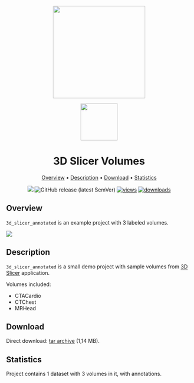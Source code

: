 <div align="center" markdown> 

<img src="https://i.imgur.com/UdBujFN.png" width="250" /> <br>

<img src="https://i.imgur.com/0T98arG.png" width="100"/> 

# 3D Slicer Volumes  

<p align="center">

  <a href="#overview">Overview</a> •
  <a href="#description">Description</a> •
  <a href="#download">Download</a> •
  <a href="#statistics">Statistics</a>
</p>

[![](https://img.shields.io/badge/slack-chat-green.svg?logo=slack)](https://supervise.ly/slack)
![GitHub release (latest SemVer)](https://img.shields.io/github/v/release/supervisely-ecosystem/3d-slicer-volumes-annotated)
[![views](https://app.supervise.ly/public/api/v3/ecosystem.counters?repo=supervisely-ecosystem/3d-slicer-volumes-annotated&counter=views&label=views)](https://supervise.ly) 
[![downloads](https://app.supervise.ly/public/api/v3/ecosystem.counters?repo=supervisely-ecosystem/3d-slicer-volumes-annotated&counter=downloads&label=downloads)](https://supervise.ly)

</div>


## Overview 

 `3d_slicer_annotated` is an example project with 3 labeled volumes. 

![](https://i.imgur.com/BfQJOgl.png)

## Description 

`3d_slicer_annotated` is a small demo project with sample volumes from [3D Slicer](https://www.slicer.org/) application.

Volumes included:
* CTACardio
* CTChest
* MRHead

## Download

Direct download: [tar archive](https://cloud.enterprise.deepsystems.io/s/P9AlIyasKXshiZD/download) (1,14 MB).

## Statistics

Project contains 1 dataset with 3 volumes in it, with annotations.
